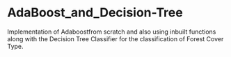 # AdaBoost_and_Decision-Tree

Implementation of Adaboostfrom scratch and also using inbuilt functions along with the Decision Tree Classifier for the classification of Forest Cover Type.
